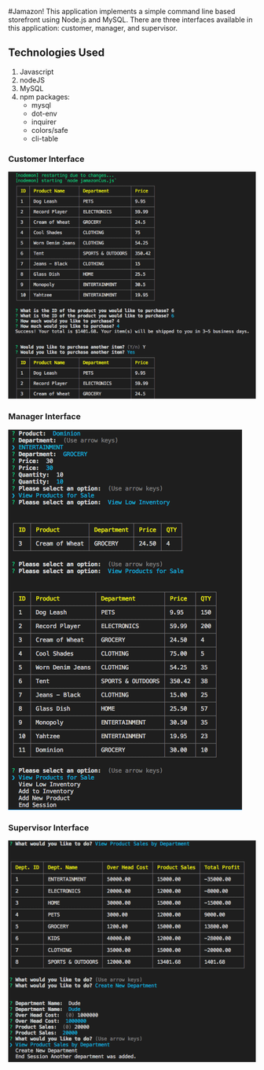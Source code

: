 #Jamazon!
This application implements a simple command line based storefront using Node.js and MySQL. There are three interfaces available in this application:  customer, manager, and supervisor.

## Technologies Used
1.	Javascript
2.	nodeJS
3.	MySQL
4. 	npm packages:
    -	mysql
    -	dot-env
    -	inquirer
    -	colors/safe
    -	cli-table

### Customer Interface
![](https://github.com/JMH2016/jamazon/blob/master/screenshot/customer.png)

### Manager Interface
![](https://github.com/JMH2016/jamazon/blob/master/screenshot/manager.png)

### Supervisor Interface
![](https://github.com/JMH2016/jamazon/blob/master/screenshot/supervisor.png)

